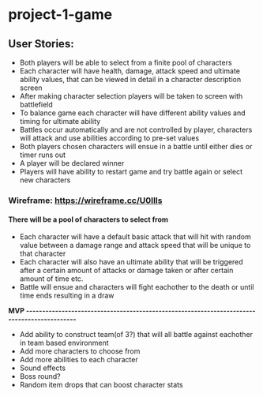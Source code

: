 # project-1-game

## User Stories:
- Both players will be able to select from a finite pool of characters
- Each character will have health, damage, attack speed and ultimate ability values, that can be viewed in detail in a         character description screen
- After making character selection players will be taken to screen with battlefield
- To balance game each character will have different ability values and timing for ultimate ability
- Battles occur automatically and are not controlled by player, characters will attack and use abilities according to pre-set values
- Both players chosen characters will ensue in a battle until either dies or timer runs out
- A player will be declared winner
- Players will have ability to restart game and try battle again or select new characters
   
### Wireframe: https://wireframe.cc/U0IlIs
    

#### There will be a pool of characters to select from
- Each character will have a default basic attack that will hit with random value between a damage range and attack speed that  will be unique to that character
- Each character will also have an ultimate ability that will be triggered after a certain amount of attacks or damage taken    or after certain amount of time etc.
- Battle will ensue and characters will fight eachother to the death or until time ends resulting in a draw

**MVP --------------------------------------------------------------------------------------------**

- Add ability to construct team(of 3?) that will all battle against eachother in team based environment
- Add more characters to choose from
- Add more abilities to each character
- Sound effects
- Boss round?
- Random item drops that can boost character stats


